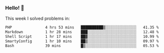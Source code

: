 ### Hello! 👋

This week I solved problems in:

<!--START_SECTION:waka-->

```txt
PHP               4 hrs 53 mins   ██████████▒░░░░░░░░░░░░░░   41.35 %
Markdown          1 hr 28 mins    ███░░░░░░░░░░░░░░░░░░░░░░   12.48 %
Shell Script      1 hr 17 mins    ██▓░░░░░░░░░░░░░░░░░░░░░░   10.99 %
SmartyConfig      1 hr 10 mins    ██▒░░░░░░░░░░░░░░░░░░░░░░   09.97 %
Bash              39 mins         █▒░░░░░░░░░░░░░░░░░░░░░░░   05.53 %
```

<!--END_SECTION:waka-->

